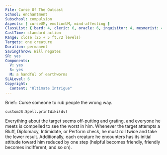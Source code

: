 ```yaml
---
File: Curse Of The Outcast
School: enchantment
Subschool: compulsion
Aspects: [ curseUM, emotionUM, mind-affecting ]
ClassList: { bard: 4, cleric: 6, oracle: 6, inquisitor: 4, mesmerist: 4, shaman: 6, witch: 6 }
CastTime: standard action
Range: close (25 + 5 ft./2 levels)
Targets: one creature
Duration: permanent
SavingThrow: Will negates
SR: yes
Components:
  V: yes
  S: yes
  M: a handful of earthworms
SLALevel: 6
Copyright:
  Content: "Ultimate Intrigue"
---
```

Brief:: Curse someone to rub people the wrong way.

```dataviewjs
customJS.Spell.printWiki(dv)
```

Everything about the target seems off-putting and grating, and everyone he meets is compelled to see the worst in him.  Whenever the target attempts a Bluff, Diplomacy, Intimidate, or Perform check, he must roll twice and take the lower result. Additionally, each creature he encounters has its initial attitude toward him reduced by one step (helpful becomes friendly, friendly becomes indifferent, and so on).
